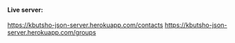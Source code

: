 #### Live server: 
https://kbutsho-json-server.herokuapp.com/contacts
https://kbutsho-json-server.herokuapp.com/groups

